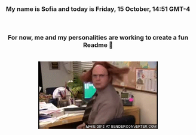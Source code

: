 


<div align="center">
<h3 >My name is Sofia and today is Friday, 15 October, 14:51 GMT-4</h3><br>
<h3 >For now, me and my personalities are working to create a fun Readme 👋
</h3><br>
<img src='img/dwight.gif' alt='working...'/>
</div>
